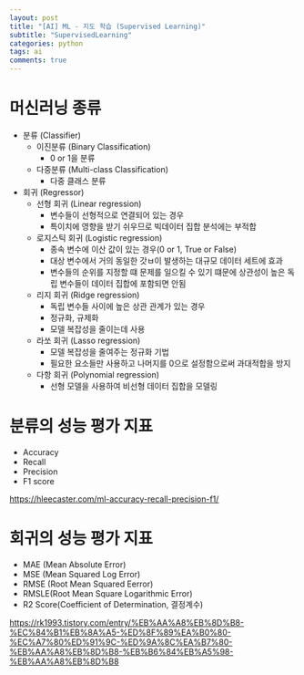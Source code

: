 ```yaml
---
layout: post
title: "[AI] ML - 지도 학습 (Supervised Learning)"
subtitle: "SupervisedLearning"
categories: python
tags: ai
comments: true
---
```


# 머신러닝 종류
  - 분류 (Classifier)
    - 이진분류 (Binary Classification)
      - 0 or 1을 분류
    - 다중분류 (Multi-class Classification)
      - 다중 클래스 분류
  - 회귀 (Regressor)
    - 선형 회귀 (Linear regression)
      - 변수들이 선형적으로 연결되어 있는 경우
      - 특이치에 영향을 받기 쉬우므로 빅데이터 집합 분석에는 부적합
    - 로지스틱 회귀 (Logistic regression)
      - 종속 변수에 이산 값이 있는 경우(0 or 1, True or False)
      - 대상 변수에서 거의 동일한 갓ㅂ이 발생하는 대규모 데이터 세트에 효과
      - 변수들의 순위를 지정할 떄 문제를 일으킬 수 있기 떄문에 상관성이 높은 독립 변수들이 데이터 집합에 포함되면 안됨
    - 리지 회귀 (Ridge regression)
      - 독립 변수들 사이에 높은 상관 관계가 있는 경우
      - 정규화, 규제화
      - 모델 복잡성을 줄이는데 사용
    - 라쏘 회귀 (Lasso regression)
      - 모델 복잡성을 줄여주는 정규화 기법
      - 필요한 요소들만 사용하고 나머지를 0으로 설정함으로써 과대적합을 방지
    - 다항 회귀 (Polynomial regression)
      - 선형 모델을 사용하여 비선형 데이터 집합을 모델링

# 분류의 성능 평가 지표
  - Accuracy
  - Recall
  - Precision
  - F1 score
  
  https://hleecaster.com/ml-accuracy-recall-precision-f1/

# 회귀의 성능 평가 지표
  - MAE (Mean Absolute Error)
  - MSE (Mean Squared Log Error)
  - RMSE (Root Mean Squared Eerror)
  - RMSLE(Root Mean Square Logarithmic Error)
  - R2 Score(Coefficient of Determination, 결정계수)


  https://rk1993.tistory.com/entry/%EB%AA%A8%EB%8D%B8-%EC%84%B1%EB%8A%A5-%ED%8F%89%EA%B0%80-%EC%A7%80%ED%91%9C-%ED%9A%8C%EA%B7%80-%EB%AA%A8%EB%8D%B8-%EB%B6%84%EB%A5%98-%EB%AA%A8%EB%8D%B8
